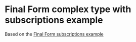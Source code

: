 # Final Form complex type with subscriptions example

Based on the [Final Form subscriptions example](https://final-form.org/docs/react-final-form/examples/subscriptions)
